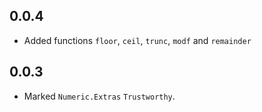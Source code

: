 0.0.4
-----
* Added functions `floor`, `ceil`, `trunc`, `modf` and `remainder`

0.0.3
-----
* Marked `Numeric.Extras` `Trustworthy`.
